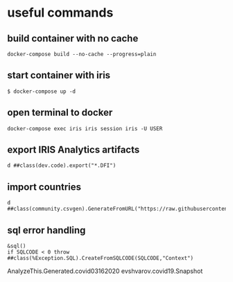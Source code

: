 # useful commands
## build container with no cache
```
docker-compose build --no-cache --progress=plain
```
## start container with iris
```
$ docker-compose up -d
```

## open terminal to docker
```
docker-compose exec iris iris session iris -U USER
```
## export IRIS Analytics artifacts
```
d ##class(dev.code).export("*.DFI")
```

## import countries
```
d ##class(community.csvgen).GenerateFromURL("https://raw.githubusercontent.com/datasciencedojo/datasets/master/WorldDBTables/CountryTable.csv",",","covid19.Countries")
```

## sql error handling
```
&sql()
if SQLCODE < 0 throw ##class(%Exception.SQL).CreateFromSQLCODE(SQLCODE,"Context")
```


AnalyzeThis.Generated.covid03162020
evshvarov.covid19.Snapshot